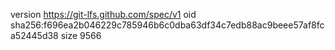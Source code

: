 version https://git-lfs.github.com/spec/v1
oid sha256:f696ea2b046229c785946b6c0dba63df34c7edb88ac9beee57af8fca52445d38
size 9566
